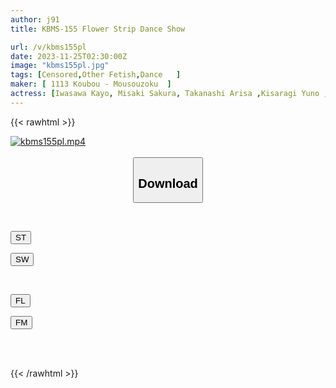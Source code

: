 ```yaml
---
author: j91
title: KBMS-155 Flower Strip Dance Show

url: /v/kbms155pl
date: 2023-11-25T02:30:00Z
image: "kbms155pl.jpg"
tags: [Censored,Other Fetish,Dance	 ]
maker: [ 1113 Koubou - Mousouzoku  ]
actress: [Iwasawa Kayo, Misaki Sakura, Takanashi Arisa ,Kisaragi Yuno ,Sengoku Monaka  ]
---
```



{{< rawhtml >}}

<div class="video" data-videoid="Q0DJQ73yaQI04XB">
    <a href="javascript:;">
        <img src="/v/kbms155pl/kbms155pl.jpg" width="WIDTH" height="HEIGHT" alt="kbms155pl.mp4" loading="lazy">
    </a>
</div>

<script type="text/javascript" src="https://j91.asia/asset/on-demand-st.js"></script>

<br>
  <link rel="stylesheet" href="https://j91.asia/asset/bs5.css">
  
  <center>
  <button class="btn btn-primary" type="button" data-bs-toggle="collapse" data-bs-target=".multi-collapse" aria-expanded="false" aria-controls="multiCollapseExample1 multiCollapseExample2"><h2>Download</h2></button></center>
</p>
<div class="row">
  <div class="col">
    <div class="collapse multi-collapse" id="multiCollapseExample1">
      <div class="card card-body">
	      	      <br>
<div class="buttons">  
<p><a href="https://streamtape.to/v/Q0DJQ73yaQI04XB" target="_blank"><button class="btn-hover color-3"><i class="fa fa-download"></i> ST</button></a></p>
<p><a href="https://flaswish.com/7u7hdr2p8bp7" target="_blank"><button class="btn-hover color-2"><i class="fa fa-download"></i> SW</button></a></p></div>
    </div>
  </div>
</div>
  <div class="col">
    <div class="collapse multi-collapse" id="multiCollapseExample2">
      <div class="card card-body">
	      <br>
<div class="buttons">
<p><a href="javascript:;" target="_blank"><button class="btn-hover color-9"><i class="fa fa-download"></i> FL</button></a></p>
<p><a href="javascript:;" target="_blank"><button class="btn-hover color-8"><i class="fa fa-download"></i> FM</button></a></p></div>
<br><br>
      </div>
    </div>
  </div>
</div>

{{< /rawhtml >}}

